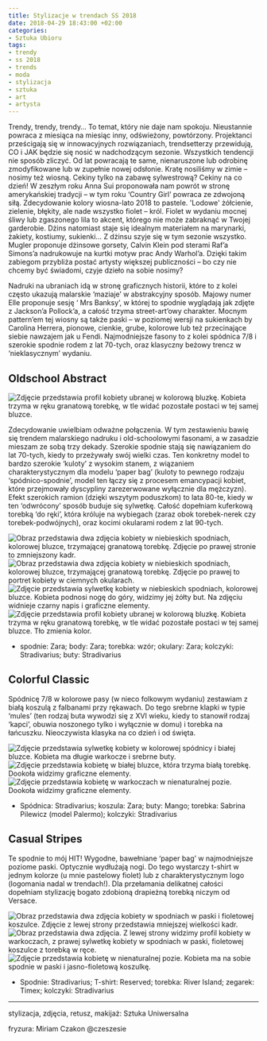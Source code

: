 ```yaml
---
title: Stylizacje w trendach SS 2018
date: 2018-04-29 18:43:00 +02:00
categories:
- Sztuka Ubioru
tags:
- trendy
- ss 2018
- trends
- moda
- stylizacja
- sztuka
- art
- artysta
---
```


Trendy, trendy, trendy… To temat, który nie daje nam spokoju. Nieustannie powraca z miesiąca na miesiąc inny, odświeżony, powtórzony. Projektanci prześcigają się w innowacyjnych rozwiązaniach, trendsetterzy przewidują, CO i JAK będzie się nosić w nadchodzącym sezonie. Wszystkich tendencji nie sposób zliczyć. Od lat powracają te same, nienaruszone lub odrobinę zmodyfikowane lub w zupełnie nowej odsłonie. Kratę nosiliśmy w zimie – nosimy też wiosną. Cekiny tylko na zabawę sylwestrową? Cekiny na co dzień! W zeszłym roku Anna Sui proponowała nam powrót w stronę amerykańskiej tradycji – w tym roku ‘Country Girl’ powraca ze zdwojoną siłą. Zdecydowanie kolory wiosna-lato 2018 to pastele. 'Lodowe' żółcienie, zielenie, błękity, ale nade wszystko fiolet – król. Fiolet w wydaniu mocnej śliwy lub zgaszonego lila to akcent, którego nie może zabraknąć w Twojej garderobie. Dżins natomiast staje się idealnym materiałem na marynarki, żakiety, kostiumy, sukienki… Z dżinsu szyje się w tym sezonie wszystko. Mugler proponuje dżinsowe gorsety, Calvin Klein pod sterami Raf’a Simons’a nadrukowuje na kurtki motyw prac Andy Warhol’a. Dzięki takim zabiegom przybliża postać artysty większej publiczności – bo czy nie chcemy być świadomi, czyje dzieło na sobie nosimy? 

Nadruki na ubraniach idą w stronę graficznych historii, które to z kolei często ukazują malarskie ‘maziaje’ w abstrakcyjny sposób. Majowy numer Elle proponuje sesję ‘ Mrs Banksy’, w której to spodnie wyglądają jak zdjęte z Jackson’a Pollock’a, a całość trzyma street-art’owy charakter. Mocnym pattern’em tej wiosny są także paski – w poziomej wersji na sukienkach by Carolina Herrera, pionowe, cienkie, grube, kolorowe lub też przecinające siebie nawzajem jak u Fendi. 
Najmodniejsze fasony to z kolei spódnica 7/8 i szerokie spodnie rodem z lat 70-tych, oraz klasyczny beżowy trencz w ‘nieklasycznym’ wydaniu. 

## Oldschool Abstract

![Zdjęcie przedstawia profil kobiety ubranej w kolorową bluzkę. Kobieta trzyma w ręku granatową torebkę, w tle widać pozostałe postaci w tej samej bluzce.](https://assets1.ello.co/uploads/asset/attachment/7579929/ello-optimized-fa670b7a.jpg)

Zdecydowanie uwielbiam odważne połączenia. W tym zestawieniu bawię się trendem malarskiego nadruku i old-schoolowymi fasonami, a w zasadzie mieszam ze sobą trzy dekady. Szerokie spodnie stają się nawiązaniem do lat 70-tych, kiedy to przeżywały swój wielki czas. Ten konkretny model to bardzo szerokie ‘kuloty’ z wysokim stanem, z wiązaniem charakterystycznym dla modelu ‘paper bag’ (kuloty to pewnego rodzaju ‘spódnico-spodnie’, model ten łączy się z procesem emancypacji kobiet, które przejmowały dyscypliny zarezerwowane wyłącznie dla mężczyzn). Efekt szerokich ramion (dzięki wszytym poduszkom) to lata 80-te, kiedy w ten ‘odwrócony’ sposób buduje się sylwetkę. Całość dopełniam kuferkową torebką ‘do ręki’, która króluje na wybiegach (zaraz obok torebek-nerek czy torebek-podwójnych), oraz kocimi okularami rodem z lat 90-tych.

![Obraz przedstawia dwa zdjęcia kobiety w niebieskich spodniach, kolorowej bluzce, trzymającej granatową torebkę. Zdjęcie po prawej stronie to zmniejszony kadr.](https://assets2.ello.co/uploads/asset/attachment/7579932/ello-optimized-0ed2a1e1.jpg)
![Obraz przedstawia dwa zdjęcia kobiety w niebieskich spodniach, kolorowej bluzce, trzymającej granatową torebkę. Zdjęcie po prawej to portret kobiety w ciemnych okularach.](https://assets0.ello.co/uploads/asset/attachment/7579934/ello-optimized-22a17c4e.jpg)
![Zdjęcie przedstawia sylwetkę kobiety w niebieskich spodniach, kolorowej bluzce. Kobieta podnosi nogę do góry, widzimy jej żółty but. Na zdjęciu widnieje czarny napis i graficzne elementy.](https://assets1.ello.co/uploads/asset/attachment/7579936/ello-optimized-5fcdfac1.jpg)
![Zdjęcie przedstawia profil kobiety ubranej w kolorową bluzkę. Kobieta trzyma w ręku granatową torebkę, w tle widać pozostałe postaci w tej samej bluzce. Tło zmienia kolor.](https://assets1.ello.co/uploads/asset/attachment/7579931/ello-optimized-a9e25da4.gif)

* spodnie: Zara; body: Zara; torebka: wzór; okulary: Zara; kolczyki: Stradivarius; buty: Stradivarius

## Colorful Classic

Spódnicę 7/8 w kolorowe pasy (w nieco folkowym wydaniu) zestawiam z białą koszulą z falbanami przy rękawach. Do tego srebrne klapki w typie ‘mules’ (ten rodzaj buta wywodzi się z XVI wieku, kiedy to stanowił rodzaj ‘kapci’, obuwia noszonego tylko i wyłącznie w domu) i torebka na łańcuszku. Nieoczywista klasyka na co dzień i od święta.

![Zdjęcie przedstawia sylwetkę kobiety w kolorowej spódnicy i białej bluzce. Kobieta ma długie warkocze i srebrne buty.](https://assets1.ello.co/uploads/asset/attachment/7579938/ello-optimized-5e54ddcc.jpg)
![Zdjęcie przedstawia kobietę w białej bluzce, która trzyma białą torebkę. Dookoła widzimy graficzne elementy.](https://assets1.ello.co/uploads/asset/attachment/7579939/ello-optimized-20986894.jpg)
![Zdjęcie przedstawia kobietę w warkoczach w nienaturalnej pozie. Dookoła widzimy graficzne elementy.](https://assets0.ello.co/uploads/asset/attachment/7579941/ello-optimized-573ea86c.jpg)

* Spódnica: Stradivarius; koszula: Zara; buty: Mango; torebka: Sabrina Pilewicz (model Palermo); kolczyki: Stradivarius

## Casual Stripes

Te spodnie to mój HIT! Wygodne, bawełniane ‘paper bag’ w najmodniejsze poziome paski. Optycznie wydłużają nogi. Do tego wystarczy t-shirt w jednym kolorze (u mnie pastelowy fiolet) lub z charakterystycznym logo (logomania nadal w trendach!). Dla przełamania delikatnej całości dopełniam stylizację bogato zdobioną drapieżną torebką niczym od Versace.

![Obraz przedstawia dwa zdjęcia kobiety w spodniach w paski i fioletowej koszulce. Zdjęcie z lewej strony przedstawia mniejszej wielkości kadr.](https://assets2.ello.co/uploads/asset/attachment/7579942/ello-optimized-f1b76316.jpg)
![Obraz przedstawia dwa zdjęcia. Z lewej strony widzimy profil kobiety w warkoczach, z prawej sylwetkę kobiety w spodniach w paski, fioletowej koszulce z torebką w ręce.](https://assets0.ello.co/uploads/asset/attachment/7579944/ello-optimized-0e3977f2.jpg)
![Zdjęcie przedstawia kobietę w nienaturalnej pozie. Kobieta ma na sobie spodnie w paski i jasno-fioletową koszulkę.](https://assets2.ello.co/uploads/asset/attachment/7579945/ello-optimized-5d3cb628.jpg)

* Spodnie: Stradivarius; T-shirt: Reserved; torebka: River Island; zegarek: Timex; kolczyki: Stradivarius

---------------------

stylizacja, zdjęcia, retusz, makijaż: Sztuka Uniwersalna

fryzura: Miriam Czakon @czeszesie